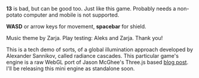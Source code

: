 **13** is bad, but can be good too. Just like this game. Probably needs a non-potato computer and mobile is not supported.

**WASD** or arrow keys for movement, **spacebar** for shield.

Music theme by Zarja. Play testing: Aleks and Zarja. Thank you!

This is a tech demo of sorts, of a global illumination approach developed by Alexander Sannikov, called radiance cascades. This particular game's engine is a raw WebGL port of Jason McGhee's Three.js based [blog post](https://jason.today/rc). I'll be releasing this mini engine as standalone soon.
